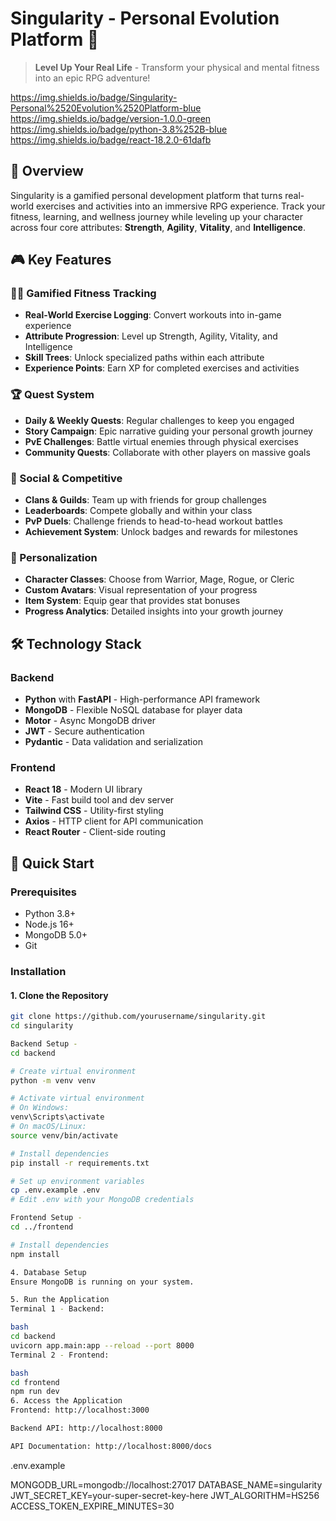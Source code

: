 # Singularity - Personal Evolution Platform 🚀

> **Level Up Your Real Life** - Transform your physical and mental fitness into an epic RPG adventure!

https://img.shields.io/badge/Singularity-Personal%2520Evolution%2520Platform-blue
https://img.shields.io/badge/version-1.0.0-green
https://img.shields.io/badge/python-3.8%252B-blue
https://img.shields.io/badge/react-18.2.0-61dafb

## 🌟 Overview

Singularity is a gamified personal development platform that turns real-world exercises and activities into an immersive RPG experience. Track your fitness, learning, and wellness journey while leveling up your character across four core attributes: **Strength**, **Agility**, **Vitality**, and **Intelligence**.

## 🎮 Key Features

### 🏋️‍♂️ Gamified Fitness Tracking
- **Real-World Exercise Logging**: Convert workouts into in-game experience
- **Attribute Progression**: Level up Strength, Agility, Vitality, and Intelligence
- **Skill Trees**: Unlock specialized paths within each attribute
- **Experience Points**: Earn XP for completed exercises and activities

### 🏆 Quest System
- **Daily & Weekly Quests**: Regular challenges to keep you engaged
- **Story Campaign**: Epic narrative guiding your personal growth journey
- **PvE Challenges**: Battle virtual enemies through physical exercises
- **Community Quests**: Collaborate with other players on massive goals

### 👥 Social & Competitive
- **Clans & Guilds**: Team up with friends for group challenges
- **Leaderboards**: Compete globally and within your class
- **PvP Duels**: Challenge friends to head-to-head workout battles
- **Achievement System**: Unlock badges and rewards for milestones

### 🎯 Personalization
- **Character Classes**: Choose from Warrior, Mage, Rogue, or Cleric
- **Custom Avatars**: Visual representation of your progress
- **Item System**: Equip gear that provides stat bonuses
- **Progress Analytics**: Detailed insights into your growth journey

## 🛠 Technology Stack

### Backend
- **Python** with **FastAPI** - High-performance API framework
- **MongoDB** - Flexible NoSQL database for player data
- **Motor** - Async MongoDB driver
- **JWT** - Secure authentication
- **Pydantic** - Data validation and serialization

### Frontend
- **React 18** - Modern UI library
- **Vite** - Fast build tool and dev server
- **Tailwind CSS** - Utility-first styling
- **Axios** - HTTP client for API communication
- **React Router** - Client-side routing

## 🚀 Quick Start

### Prerequisites
- Python 3.8+
- Node.js 16+
- MongoDB 5.0+
- Git

### Installation

#### 1. Clone the Repository
```bash
git clone https://github.com/yourusername/singularity.git
cd singularity

Backend Setup - 
cd backend

# Create virtual environment
python -m venv venv

# Activate virtual environment
# On Windows:
venv\Scripts\activate
# On macOS/Linux:
source venv/bin/activate

# Install dependencies
pip install -r requirements.txt

# Set up environment variables
cp .env.example .env
# Edit .env with your MongoDB credentials

Frontend Setup -
cd ../frontend

# Install dependencies
npm install

4. Database Setup
Ensure MongoDB is running on your system.

5. Run the Application
Terminal 1 - Backend:

bash
cd backend
uvicorn app.main:app --reload --port 8000
Terminal 2 - Frontend:

bash
cd frontend
npm run dev
6. Access the Application
Frontend: http://localhost:3000

Backend API: http://localhost:8000

API Documentation: http://localhost:8000/docs
```

.env.example

MONGODB_URL=mongodb://localhost:27017
DATABASE_NAME=singularity
JWT_SECRET_KEY=your-super-secret-key-here
JWT_ALGORITHM=HS256
ACCESS_TOKEN_EXPIRE_MINUTES=30
